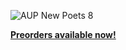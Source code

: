 <img src="{{ site.url }}/images/AUP_New_Poets_8.jpg" alt="AUP New Poets 8" class="mt4 db center"/><br>


<b><a href="https://aucklanduniversitypress.co.nz/aup-new-poets-8/">Preorders available now!</a><b><br>
